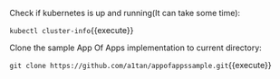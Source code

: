 Check if kubernetes is up and running(It can take some time):

`kubectl cluster-info`{{execute}}

Clone the sample App Of Apps implementation to current directory:

`git clone https://github.com/a1tan/appofappssample.git`{{execute}}